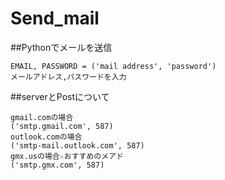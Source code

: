 # Send_mail
##Pythonでメールを送信<br>

```
EMAIL, PASSWORD = ('mail address', 'password')
メールアドレス,パスワードを入力
```
##serverとPostについて
```
gmail.comの場合
('smtp.gmail.com', 587)
outlook.comの場合
('smtp-mail.outlook.com', 587)
gmx.usの場合☆おすすめのメアド
('smtp.gmx.com', 587)
```
